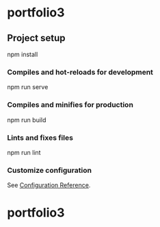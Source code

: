 # portfolio3

## Project setup
npm install


### Compiles and hot-reloads for development
npm run serve


### Compiles and minifies for production
npm run build


### Lints and fixes files
npm run lint


### Customize configuration
See [Configuration Reference](https://cli.vuejs.org/config/).
# portfolio3